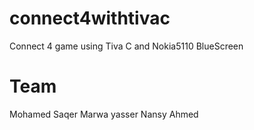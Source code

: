 # connect4withtivac
Connect 4 game
using Tiva C and Nokia5110 BlueScreen

# Team
Mohamed Saqer
Marwa yasser
Nansy Ahmed
